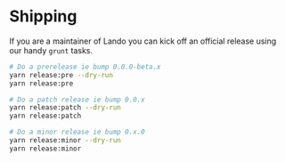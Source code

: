 Shipping
========

If you are a maintainer of Lando you can kick off an official release using our handy `grunt` tasks.

```bash
# Do a prerelease ie bump 0.0.0-beta.x
yarn release:pre --dry-run
yarn release:pre

# Do a patch release ie bump 0.0.x
yarn release:patch --dry-run
yarn release:patch

# Do a minor release ie bump 0.x.0
yarn release:minor --dry-run
yarn release:minor
```
